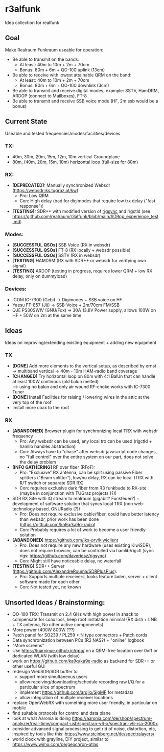 # r3alfunk
Idea collection for realfunk

## Goal
Make Realraum Funkraum useable for operation:
 * Be able to transmit on the bands:
   * At least: 40m to 10m + 2m + 70cm
   * Bonus: 80m + 6m + QO-100 uplink (13cm)
 * Be able to receive with lowest attainable QRM on the band:
   * At least: 40m to 10m + 2m + 70cm
   * Bonus: 80m + 6m + QO-100 downlink (3cm)
 * Be able to transmit and receive digital modes, example: SSTV, HamDRM, ARDOP (connect to Mailboxes), FT-8
 * Be able to transmit and receive SSB voice mode (HF, 2m ssb would be a bonus)

## Current State
Useable and tested frequencies/modes/facilities/devices
### TX:
* 40m, 30m, 20m, 15m, 12m, 10m vertical Groundplane
* 80m, (40m, 20m, 15m, 10m) horizontal loop (full-size for 80m)

### RX:
* __[DEPRECATED]:__ Manually synchronized Websdr (https://websdr.iks.tugraz.at/kw)
  * Pro: Low QRM
  * Con: High delay (bad for digimodes that require low trx delay ("fast response"))
* __[TESTING]:__ SDR++ with modified version of [rigsync](https://github.com/GNUFox/rigsync) and rigctld (see https://github.com/realraum/r3alfunk/blob/main/SDRpp_experience_test.md)

### Modes:
* __[SUCCESSFUL QSOs]__ SSB Voice (RX in websdr)
* __[SUCCESSFUL QSOs]__ FT-8 (RX locally + websdr possible)
* __[SUCCESSFUL QSOs]__ SSTV (RX in websdr)
* __[TESTING]__ HAMDRM (RX with SDR++ or websdr for verifying own signal)
* __[TESTING]__ ARDOP (testing in progress, requires lower QRM + low RX delay, only on dummyload)

### Devices:
* ICOM IC-7300 (Gebi) -> Digimodes + SSB voice on HF
* Yaesu FT-857 (Jü) -> SSB-Voice + 2m/70cm FM/SSB
* QJE PS30SWIV (GNU/Fox) -> 30A 13.8V Power supply, allows 100W on HF + 50W on 2m at the same time

## Ideas
Ideas on improving/extending existing equipment + adding new equipment
### TX
* __[DONE]__ Add more elements to the vertical setup, as described by ernst -> multiband vertical -> 40m - 10m HAM-radio band coverage
* __[CHANGED]__ Try horizontal loop on 80m with 4:1 BalUn that can handle at least 100W continuos (old balun melted)  
  --> using no balun and only air wound RF-choke works with IC-7300 Tuner
* __[DONE]__ Install Facilities for raising / lowering wires in the attic at the very top of the roof
* Install more coax to the roof

### RX
* __[ABANDONED]__ Browser plugin for synchronizing local TRX with websdr frequency
  * Pro: Any websdr can be used, any local trx can be used (rigctld + hamlib handles abstraction)
  * Con: Always have to "chase" after websdr javascript code changes, no "full control" over the entire system on our part, does not solve the delay problem
* __[INFO GATHERING]__ RF over fiber (RFoF):
  * Pro: "Exclusive" RX antenna, can be split using passive Fiber splitters ("Beam splitter"), low/no delay, RX can be local (TRX with R/T switch or separate SDR RX)
  * Con: requires exclusive dark fiber from R3 funkbude to RX-site (maybe in conjunction with TUGraz projects (?))
* SDR RX Site with IQ stream to realraum (gigabit? Funkfeuer?) + development of software solution that syncs local TRX (non web-technology based,  GNURadio (?))
  * Pro: Does not require exclusive cable/fiber, could have better latency than websdr, prior work has been done (https://github.com/ka9q/ka9q-radio)
  * Con: Probably requires a lot of work to become a user friendly solution
* __[ABANDONED]__ https://github.com/jks-prv/kiwiclient
  * Pro: Does not require any new hardware (uses existing KiwiSDR), does not require browser, can be controlled via hamlib/rigctl (sync rigs: https://github.com/daveriesz/rigsync)
  * Con: Might still have noticeable delay, no waterfall
* __[TESTING]__  SDR++ Server (https://github.com/AlexandreRouma/SDRPlusPlus):
  * Pro: Supports multiple receivers, looks feature laden, server + client software made for each other
  * Con: Not tested yet, no known 

## Unsorted Ideas / Brainstorming:
* QO-100 TRX: Transmit on 2.4 GHz with high power in shack to compensate for coax loss, keep roof instalation minimal (RX dish + LNB + TX antenna, No other active componenets)
* More power (400W 800W ???)
* Patch panel for SO239 / PL259 + N type connectors + Patch cords
* Data synchronization between PCs (R3 NAS?) + "online" logbook
* "More screens"
* Use https://luarvique.github.io/ppa/ on a QRM-free location over 0xff or dedicated WLAN (with low delay)
* work on https://github.com/ka9q/ka9q-radio as backend for SDR++ or other useful GUI
* redesign WebSDR/SDR buffer to
  * support more simultaneous users
  * allow receiving/downloading/schedule recording raw I/Q for a particular slice of spectrum
  * implement https://github.com/argilo/SigMF for metadata
  * allow integration of multiple receiver locations
* replace OpenWebRX with something more user friendly, in particular on mobile
* find suitable protocols for control and data plane
* look at what Aaronia is doing https://aaronia.com/de/shop/spectrum-analyzer/real-time/compact-usb/spectran-v6-x/spectran-v6-rsa-2000x
* consider advanced signal processing to get rid of noise, distortion, etc, inspired by tools like this: https://www.steinberg.net/de/spectralayers/
* world clock with grayline, DIY project, similar to https://www.wimo.com/de/geochron-atlas
